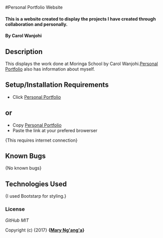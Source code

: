 #Personal Portfolio Website

#### This is a website created to display the projects I have created through collaboration and personally.

#### By **Carol Wanjohi**

## Description

This displays the work done at Moringa School by Carol Wanjohi.[Personal Portfolio](https://carolwanjohi.github.io/) also has information about myself.

## Setup/Installation Requirements
* Click [Personal Portfolio](https://carolwanjohi.github.io/)
## or
* Copy [Personal Portfolio](https://carolwanjohi.github.io/)
* Paste the link at your prefered browerser

{This requires internet connection}

## Known Bugs

{No known bugs}

## Technologies Used

{I used Bootstarp for styling.}

### License

*GitHub MIT*

Copyright (c) {2017} **{[Mary Ng'ang'a](https://github.com/marynganga)}**
